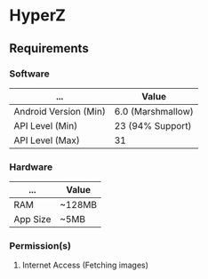 # HyperZ

## Requirements
### Software
| ...  | Value |
| ---- | ----- |
| Android Version (Min) | 6.0 (Marshmallow) |
| API Level (Min) | 23 (94% Support) |
| API Level (Max) | 31 |

### Hardware
| ...  | Value |
| ---- | ----- |
| RAM | ~128MB |
| App Size | ~5MB |

### Permission(s)
1. Internet Access (Fetching images)
